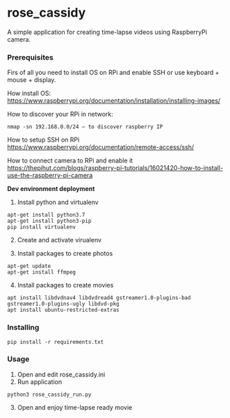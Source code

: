 # rose_cassidy

A simple application for creating time-lapse videos using RaspberryPi camera.

### Prerequisites

Firs of all you need to install OS on RPi and enable SSH or use keyboard + mouse + display.

How install OS:
https://www.raspberrypi.org/documentation/installation/installing-images/

How to discover your RPi in network:
```
nmap -sn 192.168.0.0/24 – to discover raspberry IP
```
How to setup SSH on RPi
https://www.raspberrypi.org/documentation/remote-access/ssh/

How to connect camera to RPi and enable it 
https://thepihut.com/blogs/raspberry-pi-tutorials/16021420-how-to-install-use-the-raspberry-pi-camera

**Dev environment deployment**

1. Install python and virtualenv
```
apt-get install python3.7
apt-get install python3-pip
pip install virtualenv 
```
2. Create and activate virualenv

3. Install packages to create photos
```
apt-get update
apt-get install ffmpeg
```
4. Install packages to create movies
```
apt install libdvdnav4 libdvdread4 gstreamer1.0-plugins-bad gstreamer1.0-plugins-ugly libdvd-pkg
apt install ubuntu-restricted-extras
```

### Installing

```
pip install -r requirements.txt
```

### Usage

1. Open and edit rose_cassidy.ini
2. Run application
```
python3 rose_cassidy_run.py
```
3. Open and enjoy time-lapse ready movie


